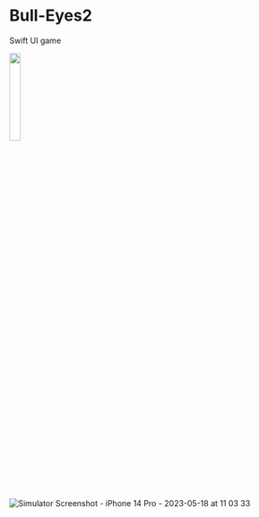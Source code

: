 # Bull-Eyes2
Swift UI game

<img src="https://user-images.githubusercontent.com/92966362/239136643-a69013f9-09c3-4615-99f5-84e6d174cf3c.png" alt="" style="width: 20%;">

![Simulator Screenshot - iPhone 14 Pro - 2023-05-18 at 11 03 33](https://github.com/iwy2th/Bull-Eyes2/assets/92966362/d19bcc19-b189-4899-809d-10b9e07e413b)
